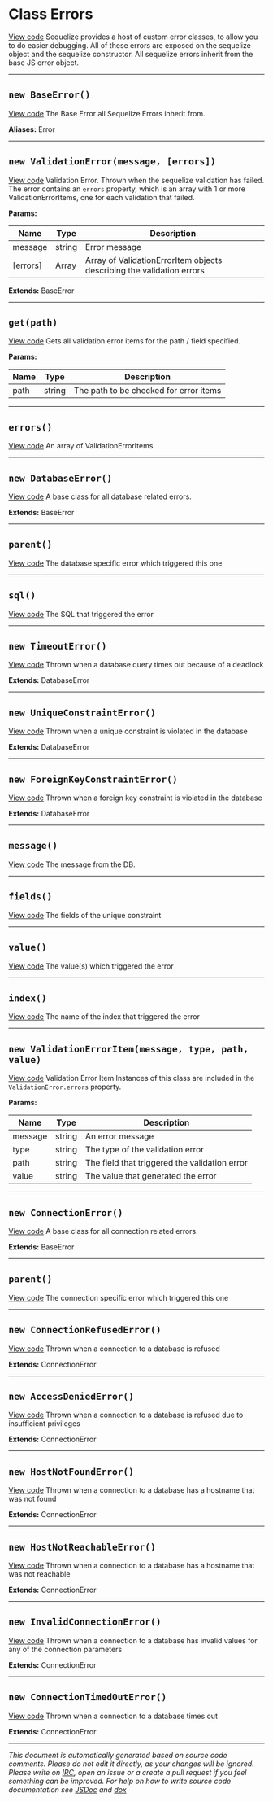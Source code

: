 <a name="errors"></a>
# Class Errors
[View code](https://github.com/sequelize/sequelize/blob/9817e58981f8536becdbe8e137debcc000cd56f9/lib/errors.js#L11)
Sequelize provides a host of custom error classes, to allow you to do easier debugging. All of these errors are exposed on the sequelize object and the sequelize constructor.
All sequelize errors inherit from the base JS error object.


***

<a name="baseerror"></a>
## `new BaseError()`
[View code](https://github.com/sequelize/sequelize/blob/9817e58981f8536becdbe8e137debcc000cd56f9/lib/errors.js#L20)
The Base Error all Sequelize Errors inherit from.

__Aliases:__ Error

***

<a name="validationerror"></a>
## `new ValidationError(message, [errors])`
[View code](https://github.com/sequelize/sequelize/blob/9817e58981f8536becdbe8e137debcc000cd56f9/lib/errors.js#L40)
Validation Error. Thrown when the sequelize validation has failed. The error contains an `errors` property,
which is an array with 1 or more ValidationErrorItems, one for each validation that failed.


**Params:**

| Name | Type | Description |
| ---- | ---- | ----------- |
| message | string | Error message |
| [errors] | Array | Array of ValidationErrorItem objects describing the validation errors  |


__Extends:__ BaseError

***

<a name="get"></a>
## `get(path)`
[View code](https://github.com/sequelize/sequelize/blob/9817e58981f8536becdbe8e137debcc000cd56f9/lib/errors.js#L53)
Gets all validation error items for the path / field specified.


**Params:**

| Name | Type | Description |
| ---- | ---- | ----------- |
| path | string | The path to be checked for error items |


***

<a name="errors"></a>
## `errors()`
[View code](https://github.com/sequelize/sequelize/blob/9817e58981f8536becdbe8e137debcc000cd56f9/lib/errors.js#L67)
An array of ValidationErrorItems

***

<a name="databaseerror"></a>
## `new DatabaseError()`
[View code](https://github.com/sequelize/sequelize/blob/9817e58981f8536becdbe8e137debcc000cd56f9/lib/errors.js#L74)
A base class for all database related errors.

__Extends:__ BaseError

***

<a name="parent"></a>
## `parent()`
[View code](https://github.com/sequelize/sequelize/blob/9817e58981f8536becdbe8e137debcc000cd56f9/lib/errors.js#L89)
The database specific error which triggered this one

***

<a name="sql"></a>
## `sql()`
[View code](https://github.com/sequelize/sequelize/blob/9817e58981f8536becdbe8e137debcc000cd56f9/lib/errors.js#L95)
The SQL that triggered the error

***

<a name="timeouterror"></a>
## `new TimeoutError()`
[View code](https://github.com/sequelize/sequelize/blob/9817e58981f8536becdbe8e137debcc000cd56f9/lib/errors.js#L102)
Thrown when a database query times out because of a deadlock

__Extends:__ DatabaseError

***

<a name="uniqueconstrainterror"></a>
## `new UniqueConstraintError()`
[View code](https://github.com/sequelize/sequelize/blob/9817e58981f8536becdbe8e137debcc000cd56f9/lib/errors.js#L113)
Thrown when a unique constraint is violated in the database

__Extends:__ DatabaseError

***

<a name="foreignkeyconstrainterror"></a>
## `new ForeignKeyConstraintError()`
[View code](https://github.com/sequelize/sequelize/blob/9817e58981f8536becdbe8e137debcc000cd56f9/lib/errors.js#L132)
Thrown when a foreign key constraint is violated in the database

__Extends:__ DatabaseError

***

<a name="message"></a>
## `message()`
[View code](https://github.com/sequelize/sequelize/blob/9817e58981f8536becdbe8e137debcc000cd56f9/lib/errors.js#L152)
The message from the DB.

***

<a name="fields"></a>
## `fields()`
[View code](https://github.com/sequelize/sequelize/blob/9817e58981f8536becdbe8e137debcc000cd56f9/lib/errors.js#L158)
The fields of the unique constraint

***

<a name="value"></a>
## `value()`
[View code](https://github.com/sequelize/sequelize/blob/9817e58981f8536becdbe8e137debcc000cd56f9/lib/errors.js#L164)
The value(s) which triggered the error

***

<a name="index"></a>
## `index()`
[View code](https://github.com/sequelize/sequelize/blob/9817e58981f8536becdbe8e137debcc000cd56f9/lib/errors.js#L170)
The name of the index that triggered the error

***

<a name="validationerroritem"></a>
## `new ValidationErrorItem(message, type, path, value)`
[View code](https://github.com/sequelize/sequelize/blob/9817e58981f8536becdbe8e137debcc000cd56f9/lib/errors.js#L182)
Validation Error Item
Instances of this class are included in the `ValidationError.errors` property.


**Params:**

| Name | Type | Description |
| ---- | ---- | ----------- |
| message | string | An error message |
| type | string | The type of the validation error |
| path | string | The field that triggered the validation error |
| value | string | The value that generated the error |


***

<a name="connectionerror"></a>
## `new ConnectionError()`
[View code](https://github.com/sequelize/sequelize/blob/9817e58981f8536becdbe8e137debcc000cd56f9/lib/errors.js#L194)
A base class for all connection related errors.

__Extends:__ BaseError

***

<a name="parent"></a>
## `parent()`
[View code](https://github.com/sequelize/sequelize/blob/9817e58981f8536becdbe8e137debcc000cd56f9/lib/errors.js#L208)
The connection specific error which triggered this one

***

<a name="connectionrefusederror"></a>
## `new ConnectionRefusedError()`
[View code](https://github.com/sequelize/sequelize/blob/9817e58981f8536becdbe8e137debcc000cd56f9/lib/errors.js#L215)
Thrown when a connection to a database is refused

__Extends:__ ConnectionError

***

<a name="accessdeniederror"></a>
## `new AccessDeniedError()`
[View code](https://github.com/sequelize/sequelize/blob/9817e58981f8536becdbe8e137debcc000cd56f9/lib/errors.js#L226)
Thrown when a connection to a database is refused due to insufficient privileges

__Extends:__ ConnectionError

***

<a name="hostnotfounderror"></a>
## `new HostNotFoundError()`
[View code](https://github.com/sequelize/sequelize/blob/9817e58981f8536becdbe8e137debcc000cd56f9/lib/errors.js#L237)
Thrown when a connection to a database has a hostname that was not found

__Extends:__ ConnectionError

***

<a name="hostnotreachableerror"></a>
## `new HostNotReachableError()`
[View code](https://github.com/sequelize/sequelize/blob/9817e58981f8536becdbe8e137debcc000cd56f9/lib/errors.js#L248)
Thrown when a connection to a database has a hostname that was not reachable

__Extends:__ ConnectionError

***

<a name="invalidconnectionerror"></a>
## `new InvalidConnectionError()`
[View code](https://github.com/sequelize/sequelize/blob/9817e58981f8536becdbe8e137debcc000cd56f9/lib/errors.js#L259)
Thrown when a connection to a database has invalid values for any of the connection parameters

__Extends:__ ConnectionError

***

<a name="connectiontimedouterror"></a>
## `new ConnectionTimedOutError()`
[View code](https://github.com/sequelize/sequelize/blob/9817e58981f8536becdbe8e137debcc000cd56f9/lib/errors.js#L270)
Thrown when a connection to a database times out

__Extends:__ ConnectionError

***

_This document is automatically generated based on source code comments. Please do not edit it directly, as your changes will be ignored. Please write on <a href="irc://irc.freenode.net/#sequelizejs">IRC</a>, open an issue or a create a pull request if you feel something can be improved. For help on how to write source code documentation see [JSDoc](http://usejsdoc.org) and [dox](https://github.com/tj/dox)_